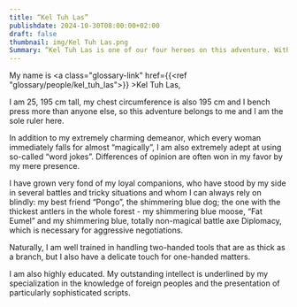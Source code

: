 ```yaml
---
title: “Kel Tuh Las”
publishdate: 2024-10-30T08:00:00+02:00
draft: false
thumbnail: img/Kel Tuh Las.png
Summary: “Kel Tuh Las is one of our four heroes on this adventure. With strong magical abilities, pumped-up muscles and a sharp mind, he can strike fear into the hearts of many enemies. However, his tendency to do rash things and flirt with everything that's not three on the tree often terrifies his friends.”
---
```


My name is <a class="glossary-link" href={{<ref "glossary/people/kel_tuh_las">}} >Kel Tuh Las</a>,

I am 25, 195 cm tall, my chest circumference is also 195 cm and I bench press more than anyone else, so this adventure belongs to me and I am the sole ruler here.

In addition to my extremely charming demeanor, which every woman immediately falls for almost “magically”, I am also extremely adept at using so-called “word jokes”. Differences of opinion are often won in my favor by my mere presence.

I have grown very fond of my loyal companions, who have stood by my side in several battles and tricky situations and whom I can always rely on blindly: my best friend “Pongo”, the shimmering blue dog; the one with the thickest antlers in the whole forest - my shimmering blue moose, “Fat Eumel” and my shimmering blue, totally non-magical battle axe Diplomacy, which is necessary for aggressive negotiations.

Naturally, I am well trained in handling two-handed tools that are as thick as a branch, but I also have a delicate touch for one-handed matters.

I am also highly educated. My outstanding intellect is underlined by my specialization in the knowledge of foreign peoples and the presentation of particularly sophisticated scripts.
